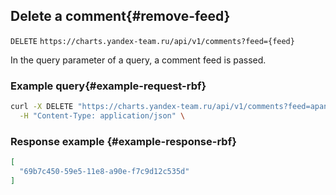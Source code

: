 ## Delete a comment{#remove-feed}

`DELETE` `https://charts.yandex-team.ru/api/v1/comments?feed={feed}`

In the query parameter of a query, a comment feed is passed.

### Example query{#example-request-rbf}

```bash
curl -X DELETE "https://charts.yandex-team.ru/api/v1/comments?feed=apanchuk/sales-by-region" \
  -H "Content-Type: application/json" \
```

### Response example {#example-response-rbf}

```json
[
  "69b7c450-59e5-11e8-a90e-f7c9d12c535d"
]
```
